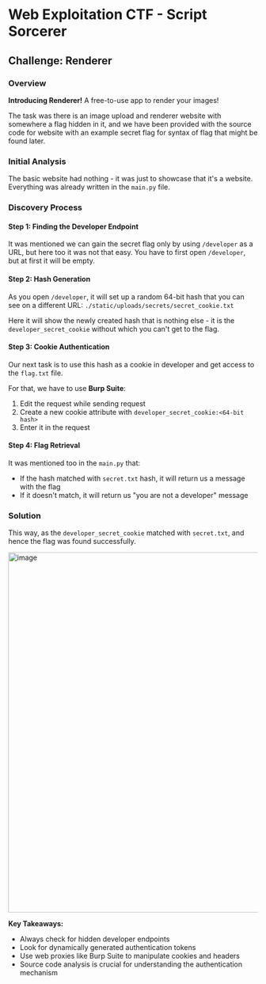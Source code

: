 # Web Exploitation CTF - Script Sorcerer

## Challenge: Renderer

### Overview
**Introducing Renderer!** A free-to-use app to render your images!

The task was there is an image upload and renderer website with somewhere a flag hidden in it, and we have been provided with the source code for website with an example secret flag for syntax of flag that might be found later.

### Initial Analysis
The basic website had nothing - it was just to showcase that it's a website. Everything was already written in the `main.py` file.

### Discovery Process

#### Step 1: Finding the Developer Endpoint
It was mentioned we can gain the secret flag only by using `/developer` as a URL, but here too it was not that easy. You have to first open `/developer`, but at first it will be empty.

#### Step 2: Hash Generation
As you open `/developer`, it will set up a random 64-bit hash that you can see on a different URL: `./static/uploads/secrets/secret_cookie.txt`

Here it will show the newly created hash that is nothing else - it is the `developer_secret_cookie` without which you can't get to the flag.

#### Step 3: Cookie Authentication
Our next task is to use this hash as a cookie in developer and get access to the `flag.txt` file.

For that, we have to use **Burp Suite**:
1. Edit the request while sending request
2. Create a new cookie attribute with `developer_secret_cookie:<64-bit hash>`
3. Enter it in the request

#### Step 4: Flag Retrieval
It was mentioned too in the `main.py` that:
- If the hash matched with `secret.txt` hash, it will return us a message with the flag
- If it doesn't match, it will return us "you are not a developer" message

### Solution
This way, as the `developer_secret_cookie` matched with `secret.txt`, and hence the flag was found successfully.


<img width="1536" height="728" alt="image" src="https://github.com/user-attachments/assets/b7cb9dbd-a5c0-4d67-98f0-c081846c2ac9" />


**Key Takeaways:**
- Always check for hidden developer endpoints
- Look for dynamically generated authentication tokens
- Use web proxies like Burp Suite to manipulate cookies and headers
- Source code analysis is crucial for understanding the authentication mechanism

